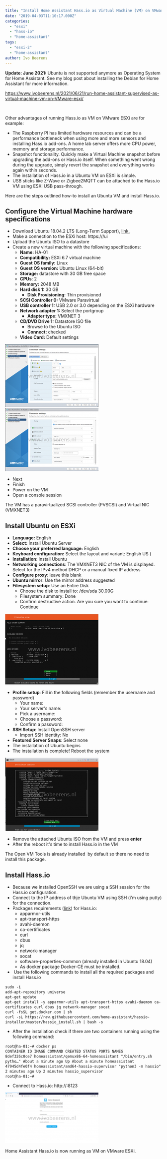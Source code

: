 ```yaml
---
title: "Install Home Assistant Hass.io as Virtual Machine (VM) on VMware ESXi"
date: "2019-04-03T11:10:17.000Z"
categories: 
  - "esxi"
  - "hass-io"
  - "home-assistant"
tags: 
  - "esxi-2"
  - "home-assistant"
author: Ivo Beerens
---
```


**Update: June 2021:** Ubuntu is not supported anymore as Operating System for Home Assistant. See my blog post about installing the Debian for Home Assistant for more information.

https://www.ivobeerens.nl/2021/06/21/run-home-assistant-supervised-as-virtual-machine-vm-on-VMware-esxi/

 

Other advantages of running Hass.io as VM on VMware ESXi are for example:

- The Raspberry PI has limited hardware resources and can be a performance bottleneck when using more and more sensors and installing Hass.io add-ons. A home lab server offers more CPU power, memory and storage performance.
- Snapshot functionality. Quickly make a Virtual Machine snapshot before upgrading the add-ons or Hass.io itself. When something went wrong during the upgrade, simply revert the snapshot and everything works again within seconds.
- The installation of Hass.io in a Ubuntu VM on ESXi is simple.
- USB sticks like Z-Wave or Zigbee2MQTT can be attached to the Hass.io VM using ESXi USB pass-through.

Here are the steps outlined how-to install an Ubuntu VM and install Hass.io.

## Configure the Virtual Machine hardware specifications

- Download Ubuntu 18.04.2 LTS (Long-Term Support), [link.](https://www.ubuntu.com/download/server)
- Make a connection to the ESXi host: https://<ip-address>/ui
- Upload the Ubuntu ISO to a datastore
- Create a new virtual machine with the following specifications:
    - **Name:** HA-01
    - **Compatibility:** ESXi 6.7 virtual machine
    - **Guest OS family:** Linux
    - **Guest OS version:** Ubuntu Linux (64-bit)
    - **Storage:** datastore with 30 GB free space
    - **CPUs**: 2
    - **Memory:** 2048 MB
    - **Hard disk 1:** 30 GB
        - **Disk Provisioning:** Thin provisioned
    - **SCSI Controller 0:** VMware Paravirtual
    - **USB controller 1:** USB 2.0 or 3.0 depending on the ESXi hardware
    - **Network adapter 1:** Select the portgroup
        - **Adapter type:** VMXNET 3
    - **CD/DVD Drive 1:** Datastore ISO file
        - Browse to the Ubuntu ISO
        - **Connect:** checked
    - **Video Card:** Default settings

[![](images/1-300x201.png)](images/1.png) [![](images/2-300x202.png)](https://www.ivobeerens.nl/wp-content/uploads/2019/04/2.png)

- Next
- Finish
- Power on the VM
- Open a console session

The VM has a paravirtualized SCSI controller (PVSCSI) and Virtual NIC (VMXNET3)

## Install Ubuntu on ESXi

- **Language:** English
- **Select:** Install Ubuntu Server
- **Choose your preferred language:** English
- **Keyboard configuration:** Select the layout and variant: English US (
- **Installation**: Install Ubuntu
- **Networking connections**: The VMXNET3 NIC of the VM is displayed. Select for the IPv4 method DHCP or a manual fixed IP address
- **Configure proxy**: leave this blank
- **Ubuntu mirror**: Use the mirror address suggested
- **Filesystem setup**: Use an Entire Disk
    - Choose the disk to install to: /dev/sda 30.00G
    - Filesystem summary: Done
    - Confirm destructive action. Are you sure you want to continue: Continue

[![](images/filesystem-summary-300x226.png)](images/filesystem-summary.png)

- **Profile setup**: Fill in the following fields (remember the username and password)
    - Your name:
    - Your server's name:
    - Pick a username:
    - Choose a password:
    - Confirm a password:
- **SSH Setup**: Install OpenSSH server
    - Import SSH identity: No
- **Featured Server Snaps**: Select none
- The installation of Ubuntu begins
- The installation is complete! Reboot the system

[![](images/completed-300x234.png)](images/completed.png)

- Remove the attached Ubuntu ISO from the VM and press **enter**
- After the reboot it's time to install Hass.io in the VM

The Open VM Tools is already installed  by default so there no need to install this package.

## Install Hass.io

- Because we installed OpenSSH we are using a SSH session for the Hass.io configuration.
- Connect to the IP address of thje Ubuntu VM using SSH (i'm using putty) for the connection.
- Packages requirements ([link](https://www.home-assistant.io/hassio/installation/)) for Hass.io:
    - apparmor-utils
    - apt-transport-https
    - avahi-daemon
    - ca-certificates
    - curl
    - dbus
    - jq
    - network-manager
    - socat
    - software-properties-common (already installed in Ubuntu 18.04)
    - As docker package Docker-CE must be installed.
-  Use the following commands to install all the required packages and install Hass.io

```
sudo -i
add-apt-repository universe
apt-get update
apt-get install -y apparmor-utils apt-transport-https avahi-daemon ca-certificates curl dbus jq network-manager socat
curl -fsSL get.docker.com | sh
curl -sL https://raw.githubusercontent.com/home-assistant/hassio-installer/master/hassio_install.sh | bash -s
```

- After the installation check if there are two containers running using the following command:

```
root@ha-01:~# docker ps
CONTAINER ID IMAGE COMMAND CREATED STATUS PORTS NAMES
8def326c0ce7 homeassistant/qemux86-64-homeassistant "/bin/entry.sh pytho…" About a minute ago Up About a minute homeassistant
47945d4fe0f4 homeassistant/amd64-hassio-supervisor "python3 -m hassio" 2 minutes ago Up 2 minutes hassio_supervisor
root@ha-01:~#
```

- Connect to Hass.io: http://<IP address>:8123

[![](images/HAini-300x161.png)](images/HAini.png)

Home Assistant Hass.io is now running as VM on VMware ESXi.



